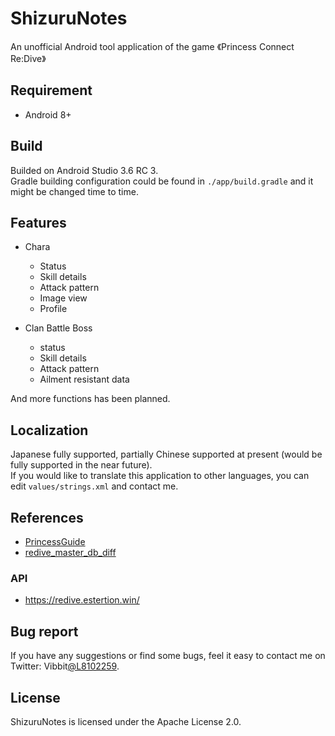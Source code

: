# ShizuruNotes
An unofficial Android tool application of the game 《Princess Connect Re:Dive》

## Requirement
* Android 8+ 

## Build
Builded on Android Studio 3.6 RC 3.  
Gradle building configuration could be found in `./app/build.gradle` and it might be changed time to time.

## Features
* Chara
	* Status
	* Skill details
	* Attack pattern
	* Image view
	* Profile

* Clan Battle Boss
	* status
	* Skill details
	* Attack pattern
	* Ailment resistant data

And more functions has been planned. 

## Localization 
Japanese fully supported, partially Chinese supported at present (would be fully supported in the near future).  
If you would like to translate this application to other languages, you can edit `values/strings.xml` and contact me. 

## References 
* [PrincessGuide](https://github.com/superk589/PrincessGuide) 
* [redive_master_db_diff](https://github.com/esterTion/redive_master_db_diff) 
### API
* https://redive.estertion.win/

## Bug report
If you have any suggestions or find some bugs, feel it easy to contact me on Twitter: Vibbit[@L8102259](https://twitter.com/L8102259). 

## License 
ShizuruNotes is licensed under the Apache License 2.0. 
